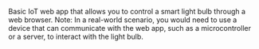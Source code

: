 Basic IoT web app that allows you to control a smart light bulb through a web browser.
Note: In a real-world scenario, you would need to use a device that can communicate with the web app, such as a microcontroller or a server, to interact with the light bulb. 